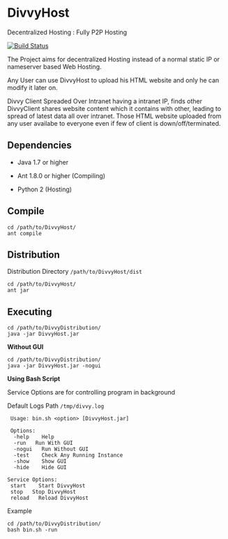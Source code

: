 # DivvyHost
Decentralized Hosting : Fully P2P Hosting 

[![Build Status](https://travis-ci.org/scopeInfinity/DivvyHost.svg?branch=master)](https://travis-ci.org/scopeInfinity/DivvyHost)


The Project aims for decentralized Hosting instead of a normal static IP or nameserver based Web Hosting.

Any User can use DivvyHost to upload his HTML website and only he can modify it later on.

Divvy Client Spreaded Over Intranet having a intranet IP, finds other DivvyClient shares website content which it contains with other, leading to spread of latest data all over intranet. Those HTML website uploaded from any user availabe to everyone even if few of client is down/off/terminated.


## Dependencies

  * Java 1.7 or higher
  
  * Ant 1.8.0 or higher (Compiling)

  * Python 2 (Hosting)  

## Compile
    cd /path/to/DivvyHost/
    ant compile

## Distribution
  Distribution Directory `/path/to/DivvyHost/dist`
  
    cd /path/to/DivvyHost/
    ant jar
    
## Executing
  
    cd /path/to/DivvyDistribution/
    java -jar DivvyHost.jar
    
  
  __Without GUI__
  
    cd /path/to/DivvyDistribution/
    java -jar DivvyHost.jar -nogui

  __Using Bash Script__

   Service Options are for controlling program in background
   
   Default Logs Path `/tmp/divvy.log`

     Usage: bin.sh <option> [DivvyHost.jar]
       
     Options:
      -help    Help
      -run   Run With GUI
      -nogui   Run Without GUI
      -test    Check Any Running Instance
      -show    Show GUI
      -hide    Hide GUI

    Service Options:
     start    Start DivvyHost
     stop   Stop DivvyHost
     reload   Reload DivvyHost
  
  Example
  
    cd /path/to/DivvyDistribution/
    bash bin.sh -run


  
    
  
